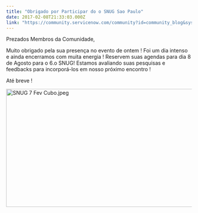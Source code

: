 ```yaml
---
title: "Obrigado por Participar do o SNUG Sao Paulo"
date: 2017-02-08T21:33:03.000Z
link: "https://community.servicenow.com/community?id=community_blog&sys_id=5a6e22eddbd0dbc01dcaf3231f961967"
---
```

<p>Prezados Membros da Comunidade, </p><p></p><p>Muito obrigado pela sua presença no evento de ontem ! Foi um dia intenso e ainda encerramos com muita energia ! Reservem suas agendas para dia 8 de Agosto para o 6.o SNUG! Estamos avaliando suas pesquisas e feedbacks para incorporá-los em nosso próximo encontro !</p><p>Até breve !</p><p><img  alt="SNUG 7 Fev Cubo.jpeg" class="image-1 jive-image" src="3381c806dbd4db048c8ef4621f9619f9.iix" style="width: 620px; height: 321px;"/></p>